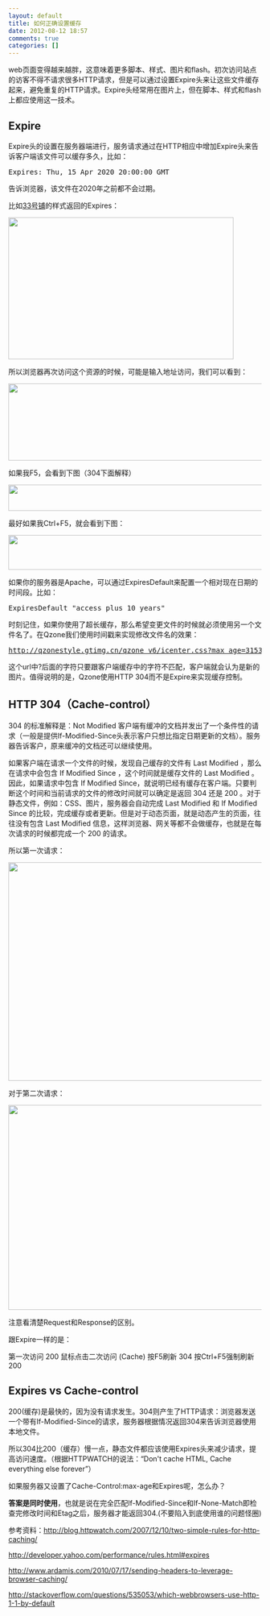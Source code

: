 ```yaml
---
layout: default
title: 如何正确设置缓存
date: 2012-08-12 18:57
comments: true
categories: []
---
```

web页面变得越来越胖，这意味着更多脚本、样式、图片和flash。初次访问站点的访客不得不请求很多HTTP请求，但是可以通过设置Expire头来让这些文件缓存起来，避免重复的HTTP请求。Expire头经常用在图片上，但在脚本、样式和flash上都应使用这一技术。
<h2>Expire</h2>
Expire头的设置在服务器端进行，服务请求通过在HTTP相应中增加Expire头来告诉客户端该文件可以缓存多久，比如：
<pre>Expires: Thu, 15 Apr 2020 20:00:00 GMT</pre>
告诉浏览器，该文件在2020年之前都不会过期。

比如<a href="http://33pu.net/">33号铺</a>的样式返回的Expires：

<a href="http://yuguo.us/files/2012/08/1.png"><img class="aligncenter size-full wp-image-1348" title="1" src="http://yuguo.us/files/2012/08/1.png" alt="" width="448" height="282" /></a>

所以浏览器再次访问这个资源的时候，可能是输入地址访问，我们可以看到：

<a href="http://yuguo.us/files/2012/08/2.png"><img class="aligncenter size-full wp-image-1349" title="2" src="http://yuguo.us/files/2012/08/2.png" alt="" width="731" height="153" /></a>

如果我F5，会看到下图（304下面解释）

<a href="http://yuguo.us/files/2012/08/12.png"><img class="aligncenter size-full wp-image-1363" title="1" src="http://yuguo.us/files/2012/08/12.png" alt="" width="745" height="52" /></a>

最好如果我Ctrl+F5，就会看到下图：

<a href="http://yuguo.us/files/2012/08/3.png"><img class="aligncenter size-full wp-image-1350" title="3" src="http://yuguo.us/files/2012/08/3.png" alt="" width="959" height="69" /></a>

如果你的服务器是Apache，可以通过ExpiresDefault来配置一个相对现在日期的时间段。比如：
<pre>ExpiresDefault "access plus 10 years"</pre>
时刻记住，如果你使用了超长缓存，那么希望变更文件的时候就必须使用另一个文件名了。在Qzone我们使用时间戳来实现修改文件名的效果：
<pre><a href="http://qzonestyle.gtimg.cn/qzone_v6/icenter.css?max_age=31536000&amp;d=2012524161750">http://qzonestyle.gtimg.cn/qzone_v6/icenter.css?max_age=31536000&amp;d=2012524161750</a></pre>
这个url中?后面的字符只要跟客户端缓存中的字符不匹配，客户端就会认为是新的图片。值得说明的是，Qzone使用HTTP 304而不是Expire来实现缓存控制。
<h2>HTTP 304（Cache-control）</h2>
304 的标准解释是：Not Modified 客户端有缓冲的文档并发出了一个条件性的请求（一般是提供If-Modified-Since头表示客户只想比指定日期更新的文档）。服务器告诉客户，原来缓冲的文档还可以继续使用。

如果客户端在请求一个文件的时候，发现自己缓存的文件有 Last Modified ，那么在请求中会包含 If Modified Since ，这个时间就是缓存文件的 Last Modified 。因此，如果请求中包含 If Modified Since，就说明已经有缓存在客户端。只要判断这个时间和当前请求的文件的修改时间就可以确定是返回 304 还是 200 。对于静态文件，例如：CSS、图片，服务器会自动完成 Last Modified 和 If Modified Since 的比较，完成缓存或者更新。但是对于动态页面，就是动态产生的页面，往往没有包含 Last Modified 信息，这样浏览器、网关等都不会做缓存，也就是在每次请求的时候都完成一个 200 的请求。

所以第一次请求：

<a href="http://yuguo.us/files/2012/08/11.png"><img class="aligncenter size-full wp-image-1351" title="1" src="http://yuguo.us/files/2012/08/11.png" alt="" width="713" height="434" /></a>

对于第二次请求：

<a href="http://yuguo.us/files/2012/08/21.png"><img class="aligncenter size-full wp-image-1352" title="2" src="http://yuguo.us/files/2012/08/21.png" alt="" width="583" height="407" /></a>

注意看清楚Request和Response的区别。

跟Expire一样的是：

第一次访问 200
鼠标点击二次访问 (Cache)
按F5刷新 304
按Ctrl+F5强制刷新 200
<h2>Expires vs Cache-control</h2>
200(缓存)是最快的，因为没有请求发生。304则产生了HTTP请求：浏览器发送一个带有If-Modified-Since的请求，服务器根据情况返回304来告诉浏览器使用本地文件。

所以304比200（缓存）慢一点，静态文件都应该使用Expires头来减少请求，提高访问速度。（根据HTTPWATCH的说法：“Don't cache HTML, Cache everything else forever”）

如果服务器又设置了Cache-Control:max-age和Expires呢，怎么办？

<strong>答案是同时使用</strong>，也就是说在完全匹配If-Modified-Since和If-None-Match即检查完修改时间和Etag之后，服务器才能返回304.(不要陷入到底使用谁的问题怪圈)

参考资料：<a href="http://blog.httpwatch.com/2007/12/10/two-simple-rules-for-http-caching/">http://blog.httpwatch.com/2007/12/10/two-simple-rules-for-http-caching/</a>

<a href="http://developer.yahoo.com/performance/rules.html#expires">http://developer.yahoo.com/performance/rules.html#expires</a>

<a href="http://www.ardamis.com/2010/07/17/sending-headers-to-leverage-browser-caching/">http://www.ardamis.com/2010/07/17/sending-headers-to-leverage-browser-caching/</a>

<a href="http://stackoverflow.com/questions/535053/which-webbrowsers-use-http-1-1-by-default">http://stackoverflow.com/questions/535053/which-webbrowsers-use-http-1-1-by-default</a>
